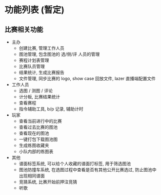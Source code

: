 
# 功能列表 (暂定)

## 比赛相关功能

- 主办
  - 创建比赛, 管理工作人员
  - 图池管理, 包含图池的 选/侧/评 人员的管理
  - 赛程计划表管理
  - 比赛队员管理
  - 结果统计, 生成比赛报告
  - 文件管理, 同步比赛的 logo, show case 回放文件, lazer 直播端配置文件 
- 工作人员
  - 选图 / 测图 / 评论
  - 计分板, 比赛结果统计
  - 查看赛程
  - 指令辅助工具, b/p 记录, 辅助计时
- 玩家
  - 查看当前进行中的比赛
  - 查看过去比赛的图池
  - 查看现在的图池
  - 一键打包下载图池图
  - 生成练图收藏夹
  - 小队内部的练图表
- 其他
  - 谱面标签系统, 可以给个人收藏的谱面打标签, 用于筛选图池
  - 图池防撞车系统, 在选图过程中查看是否有其他公开比赛选过, 防止图池中出现相同谱面
  - 竞猜系统, 比赛开始前押注竞猜
  - 听歌
